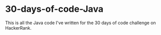 # 30-days-of-code-Java
This is all the Java code I've written for the  30 days of code challenge on HackerRank. 
